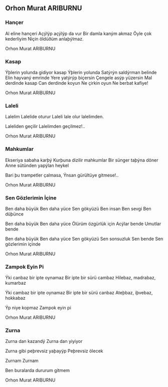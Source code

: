 ## Orhon Murat ARIBURNU

### Hançer

Al eline hançeri
Açýlýp açýlýp da vur
Bir damla kaným akmaz
Öyle çok kederliyim
Niçin öldüðüm anlaþýlmaz.

Orhon Murat ARIBURNU

### Kasap

Ýþlerin yolunda gidiyor kasap
Ýþlerin yolunda
Satýrýn saldýrman belinde
Elin hayvaný emrinde
Yere yatýrýp biçersin
Çengele asýp yüzersin
Mal derdinde kasap
Can derdinde koyun
Ne çirkin oyun
Ne berbat kafiye!

Orhon Murat ARIBURNU

### Laleli

Lalelim
Lalelide oturur
Laleli lale olur lalelimden.

Laleliden geçilir
Lalelimden geçilmez!..

Orhon Murat ARIBURNU

### Mahkumlar

Ekseriya sabaha karþý
Kurþuna dizilir mahkumlar
Bir sünger taþýna döner
Anne sütünden yapýlan heykel

Bari þu trampetler çalmasa,
Ýnsan gürültüye gitmese!..

Orhon Murat ARIBURNU

### Sen Gözlerimin İçine

Ben daha büyük 
Ben daha yüce 
Sen gökyüzü
Ben insan
Ben sevgi
Ben düþünce

Ben daha büyük 
Ben daha yüce
Ölürüm özgürlük için
Acýlar bende 
Umutlar bende

Ben daha büyük
Ben daha yüce 
Sen gökyüzü 
Sen sonsuzluk
Sen bende 
Sen gözlerimin içinde

Orhon Murat ARIBURNU

### Zampok Eyin Pi

Ýki canbaz bir ipte oynamaz
Bir ipte bir sürü cambaz
Hilebaz, madrabaz, kumarbaz

Ýki cambaz bir ipte oynamaz
Bir ipte bir sürü canbaz
Ateþbaz, iþvebaz, hokkabaz

Ýp niye kopmaz
Zampok eyin pi

Orhon Murat ARIBURNU

### Zurna

Zurna dan kazandý
Zurna dan yiyiyor

Zurna gibi peþrevsiz yaþayýp 
Peþrevsiz ölecek

Zurnam 
Zurnam

Ben buralarda dururum gitmem

Orhon Murat ARIBURNU